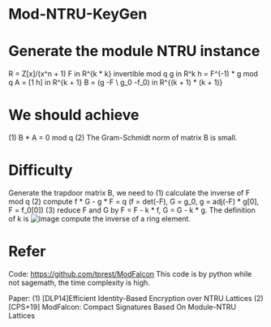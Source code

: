 # Mod-NTRU-KeyGen

# Generate the module NTRU instance
R = Z[x]/(x^n + 1)
F in R^{k * k} invertible mod q
g in R^k
h = F^(-1) * g mod q
A = [1 h] in R^{k + 1}
B = (g -F \\ g_0 -f_0) in R^{(k + 1) * (k + 1)}

# We should achieve
(1) B * A = 0 mod q
(2) The Gram-Schmidt norm of matrix B is small.

# Difficulty
Generate the trapdoor matrix B, we need to 
(1) calculate the inverse of F mod q
(2) compute f * G - g * F = q (f = det(-F), G = g_0, g = adj(-F) * g[0], F = f_0[0])
(3) reduce F and G by F = F - k * f, G = G - k * g. The definition of k is 
![image](https://user-images.githubusercontent.com/43646022/223951458-84c374de-5326-4767-aa11-cf08788a1bc3.png)
compute the inverse of a ring element.

# Refer
Code: https://github.com/tprest/ModFalcon
This code is by python while not sagemath, the time complexity is high.

Paper: 
(1) [DLP14]Efficient Identity-Based Encryption over NTRU Lattices
(2) [CPS+19] ModFalcon: Compact Signatures Based On Module-NTRU Lattices
